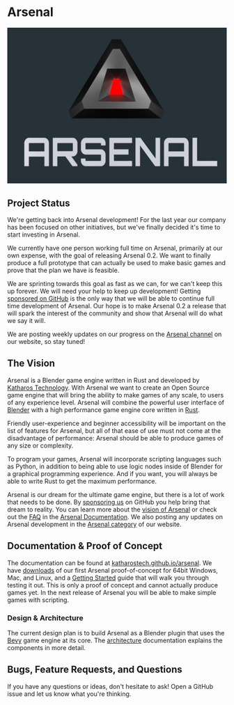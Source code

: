 # Arsenal

![arsenal_banner]

<!--
  Comment out build status for now because the builds are failing and we don't use them for anything but docs at the momen:
  [![Build Status][build_status_img]][build_status_lnk]
-->

[arsenal_banner]: ./docs/logo/logo-3d-banner-with-bg.png
[build_status_img]: https://cloud.drone.io/api/badges/katharostech/arsenal/status.svg
[build_status_lnk]: https://cloud.drone.io/katharostech/arsenal

## Project Status

We're getting back into Arsenal development! For the last year our company has been focused on other initiatives, but we've finally decided it's time to start investing in Arsenal.

We currently have one person working full time on Arsenal, primarily at our own expense, with the goal of releasing Arsenal 0.2. We want to finally produce a full prototype that can actually be used to make basic games and prove that the plan we have is feasible.

We are sprinting towards this goal as fast as we can, for we can't keep this up forever. We will need your help to keep up development! Getting [sponsored on GitHub][sponsor] is the only way that we will be able to continue full time development of Arsenal. Our hope is to make Arsenal 0.2 a release that will spark the interest of the community and show that Arsenal will do what we say it will.

We are posting weekly updates on our progress on the [Arsenal channel][arsenal_channel] on our website, so stay tuned!

[arsenal_channel]: https://katharostech.com/tag/arsenal

## The Vision

Arsenal is a Blender game engine written in Rust and developed by [Katharos Technology][katharostech.com]. With Arsenal we want to create an Open Source game engine that will bring the ability to make games of any scale, to users of any experience level. Arsenal will combine the powerful user interface of [Blender] with a high performance game engine core written in [Rust].

Friendly user-experience and beginner accessibility will be important on the list of features for Arsenal, but all of that ease of use must not come at the disadvantage of performance: Arsenal should be able to produce games of any size or complexity.

To program your games, Arsenal will incorporate scripting languages such as Python, in addition to being able to use logic nodes inside of Blender for a graphical programming experience. And if you want, you will always be able to write Rust to get the maximum performance.

Arsenal is our dream for the ultimate game engine, but there is a lot of work that needs to be done. By [sponsoring us][sponsor] on GitHub you help bring that dream to reality. You can learn more about the [vision of Arsenal][vision] or check out the [FAQ] in the [Arsenal Documentation][docs]. We also posting any updates on Arsenal development in the [Arsenal category][category] of our website.

[blender]: https://blender.org
[rust]: https://rust-lang.org
[sponsor]: https://github.com/sponsors/katharostech
[faq]: https://katharostech.github.io/arsenal/FAQ.html
[docs]: https://katharostech.github.io/arsenal/index.html
[vision]: https://katharostech.github.io/arsenal/vision.html
[category]: https://katharostech.com/tag/arsenal

## Documentation & Proof of Concept

The documentation can be found at [katharostech.github.io/arsenal][docs]. We have [downloads] of our first Arsenal proof-of-concept for 64bit Windows, Mac, and Linux, and a [Getting Started][started] guide that will walk you through testing it out. This is only a proof of concept and cannot actually produce games yet. In the next release of Arsenal you will be able to make simple games with scripting.

[arsenal_feed]: https://katharostech.com/tag/arsenal
[katharostech.com]: https://katharostech.com
[downloads]: https://github.com/katharostech/arsenal/releases
[started]: https://katharostech.github.io/arsenal/getting-started.html

### Design & Architecture

The current design plan is to build Arsenal as a Blender plugin that uses the [Bevy] game engine at its core. The [architecture] documentation explains the components in more detail.

[bevy]: https://bevyengine.org/
[architecture]: https://katharostech.github.io/arsenal/development-guide/architecture.html

## Bugs, Feature Requests, and Questions

If you have any questions or ideas, don't hesitate to ask! Open a GitHub issue and let us know what you're thinking.
